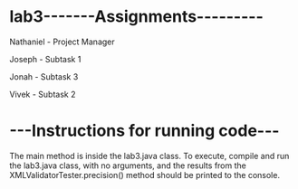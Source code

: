# lab3-------Assignments---------

Nathaniel - Project Manager

Joseph - Subtask 1

Jonah - Subtask 3

Vivek - Subtask 2

# ---Instructions for running code---
The main method is inside the lab3.java class. To execute, compile and run the lab3.java class, with no
arguments, and the results from the XMLValidatorTester.precision() method should be printed to the console.

